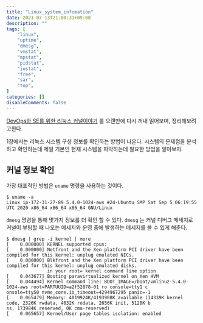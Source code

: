 ```yaml
---
title: "Linux_system_infomation"
date: 2021-07-13T21:00:31+09:00
description: ""
tags: [
	"linux",
	"uptime",
	"dmesg",
	"vmstat",
	"mpstat",
	"pidstat",
	"iostat",
	"free",
	"sar",
	"top",
]
categories: []
disableComments: false
---
```


[DevOps와 SE를 위한 리눅스 커널이야기](http://www.yes24.com/Product/Goods/44376723 ) 를 오랜만에 다시 꺼내 읽어보며, 정리해보려고한다.



1장에서는 리눅스 시스템 구성 정보를 확인하는 방법이 나온다. 시스템의 문제점을 분석하고 확인하는데 제일 기본인 현재 시스템을 파악하는데 필요한 방법을 알아보자.



## 커널 정보 확인

가장 대표적인 방법은 `uname` 명령을 사용하는 것이다.

```shell
$ uname -a
Linux ip-172-31-27-89 5.4.0-1024-aws #24-Ubuntu SMP Sat Sep 5 06:19:55 UTC 2020 x86_64 x86_64 x86_64 GNU/Linux
```



`dmesg` 명령을 통해 몇가지 정보를 더 확인 할 수 있다. `dmesg` 는 커널 디버그 메세지로 커널이 부팅할 때 나오는 메세지와 운영 중에 발생하는 메세지를 볼 수 있게 해준다.

```shell
$ dmesg | grep -i kernel | more
[    0.000000] KERNEL supported cpus:
[    0.000000] Netfront and the Xen platform PCI driver have been compiled for this kernel: unplug emulated NICs.
[    0.000000] Blkfront and the Xen platform PCI driver have been compiled for this kernel: unplug emulated disks.
               in your root= kernel command line option
[    0.043677] Booting paravirtualized kernel on Xen HVM
[    0.044494] Kernel command line: BOOT_IMAGE=/boot/vmlinuz-5.4.0-1024-aws root=PARTUUID=a2f52878-01 ro console=tty1 c
onsole=ttyS0 nvme_core.io_timeout=4294967295 panic=-1
[    0.065479] Memory: 4019924K/4193908K available (14339K kernel code, 2326K rwdata, 4632K rodata, 2656K init, 5120K b
ss, 173984K reserved, 0K cma-reserved)
[    0.065657] Kernel/User page tables isolation: enabled
```

